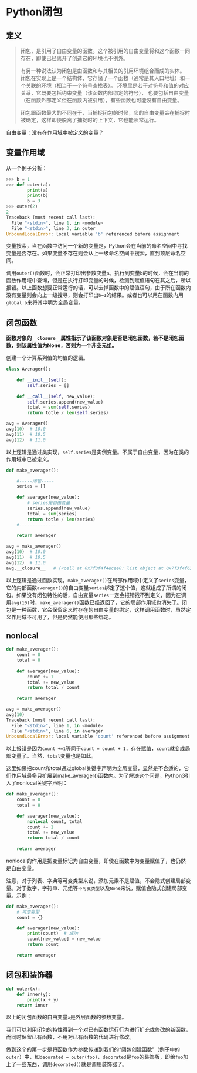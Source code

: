 # Python闭包


## 定义

>闭包，是引用了自由变量的函数。这个被引用的自由变量将和这个函数一同存在，即使已经离开了创造它的环境也不例外。
>
>有另一种说法认为闭包是由函数和与其相关的引用环境组合而成的实体。
>闭包在实现上是一个结构体，它存储了一个函数（通常是其入口地址）和一个关联的环境（相当于一个符号查找表）。
>环境里是若干对符号和值的对应关系，它既要包括约束变量（该函数内部绑定的符号），
>也要包括自由变量（在函数外部定义但在函数内被引用），有些函数也可能没有自由变量。
>
>闭包跟函数最大的不同在于，当捕捉闭包的时候，它的自由变量会在捕捉时被确定，这样即便脱离了捕捉时的上下文，它也能照常运行。

自由变量：没有在作用域中被定义的变量？

## 变量作用域

从一个例子分析：

```python
>>> b = 1
>>> def outer(a):
        print(a)
        print(b)
        b = 3
>>> outer(2)
2
Traceback (most recent call last):
  File "<stdin>", line 1, in <module>
  File "<stdin>", line 3, in outer
UnboundLocalError: local variable 'b' referenced before assignment
```

变量搜索，当在函数中访问一个新的变量是，Python会在当前的命名空间中寻找变量是否存在。如果变量不存在则会从上一级命名空间中搜索，直到顶层命名空间。

调用`outer()`函数时，会正常打印出参数变量`a`。执行到变量`b`的时候，会在当前的函数作用域中查询，但是在执行打印变量的时候，检测到赋值语句在其之后，所以报错。以上函数想要正常运行的话，可以去掉函数中的赋值语句，由于所在函数内没有变量则会向上一级搜寻，则会打印出`b=1`的结果。或者也可以用在函数内用`global b`来将其申明为全局变量。

## 闭包函数

**函数对象的`__closure__`属性指示了该函数对象是否是闭包函数，若不是闭包函数，则该属性值为None，否则为一个非空元组。**

创建一个计算系列值的均值的逻辑。

```python
class Averager():
    
    def __init__(self):
        self.series = []
        
    def __call__(self, new_value):
        self.series.append(new_value)
        total = sum(self.series)
        return totle / len(self.series)

avg = Averager()
avg(10)  # 10.0
avg(11)  # 10.5
avg(12)  # 11.0
```

以上逻辑是通过类实现，`self.series`是实例变量。不属于自由变量，因为在类的作用域中已被定义。

```python
def make_averager():

    #-----闭包-----
    series = []
    
    def averager(new_value):
        # series是自由变量
        series.append(new_value)
        total = sum(series)
        return totle / len(series)
    #--------------
    
    return averager

avg = make_averager()
avg(10)  # 10.0
avg(11)  # 10.5
avg(12)  # 11.0
avg.__closure__   # (<cell at 0x7f3f4f4ecee0: list object at 0x7f3f4f634b80>,)
```

以上逻辑是通过函数实现，`make_averager()`在局部作用域中定义了`series`变量，它的内部函数`averager()`的自由变量`series`绑定了这个值，这就组成了所谓的闭包。如果没有闭包特性的话，自由变量`series`一定会报错找不到定义，因为在调用`avg(10)`时，`make_averager()`函数已经返回了，它的局部作用域也消失了。闭包是一种函数，它会保留定义时存在的自由变量的绑定，这样调用函数时，虽然定义作用域不可用了，但是仍然能使用那些绑定。

## nonlocal

```python
def make_averager():
    count = 0
    total = 0
    
    def averager(new_value):
        count += 1
        total += new_value
        return total / count
        
    return averager

avg = make_averager()
avg(10)
Traceback (most recent call last):
  File "<stdin>", line 1, in <module>
  File "<stdin>", line 6, in averager
UnboundLocalError: local variable 'count' referenced before assignment
```

以上报错是因为`count +=1`等同于`count = count + 1`，存在赋值，`count`就变成局部变量了。当然，`total`变量也是如此。

这里如果把count和total通过global关键字声明为全局变量，显然是不合适的，它们作用域最多只扩展到make_averager()函数内。为了解决这个问题，Python3引入了nonlocal关键字声明：

```python
def make_averager():
    count = 0
    total = 0
    
    def averager(new_value):
        nonlocal count, total
        count += 1
        total += new_value
        return total / count
        
    return averager
```

nonlocal的作用是把变量标记为自由变量，即使在函数中为变量赋值了，也仍然是自由变量。

注意，对于列表、字典等可变类型来说，添加元素不是赋值，不会隐式创建局部变量。对于数字、字符串、元组等`不可变类型`以及`None`来说，赋值会隐式创建局部变量。示例：

```python
def make_averager():
    # 可变类型
    count = {}

    def averager(new_value):
        print(count)  # 成功
        count[new_value] = new_value
        return count

    return averager
```

## 闭包和装饰器

```python
def outer(x):
    def inner(y):
        print(x + y)
    return inner
```

以上的闭包函数的自由变量`x`是外层函数的参数变量。

我们可以利用闭包的特性得到一个对已有函数运行行为进行扩充或修改的新函数，而同时保留已有函数，不用对已有函数的代码进行修改。

做到这个的第一步是将函数作为参数传递到我们的“闭包创建函数”（例子中的`outer`）中，如`decorated = outer(foo)`，`decorated`是`foo`的装饰版，即给`foo`加上了一些东西，调用`decorated()`就是调用装饰器了。

